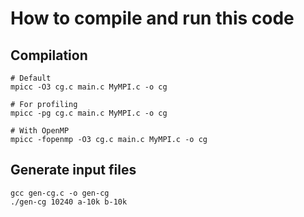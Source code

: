 # How to compile and run this code

## Compilation

```
# Default
mpicc -O3 cg.c main.c MyMPI.c -o cg
```


```
# For profiling
mpicc -pg cg.c main.c MyMPI.c -o cg
```

``` 
# With OpenMP
mpicc -fopenmp -O3 cg.c main.c MyMPI.c -o cg
```

## Generate input files

``` 
gcc gen-cg.c -o gen-cg
./gen-cg 10240 a-10k b-10k
```

